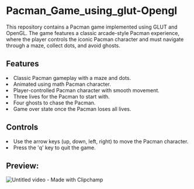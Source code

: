 # Pacman_Game_using_glut-Opengl
This repository contains a Pacman game implemented using GLUT and OpenGL. The game features a classic arcade-style Pacman experience, where the player controls the iconic Pacman character and must navigate through a maze, collect dots, and avoid ghosts.

<h2>Features</h2>
<li>Classic Pacman gameplay with a maze and dots.</li>
<li>Animated using math Pacman character.</li>
<li>Player-controlled Pacman character with smooth movement.</li>
<li>Three lives for the Pacman to start with.</li>
<li>Four ghosts to chase the Pacman.</li>
<li>Game over state once the Pacman loses all lives.</li>

<h2>Controls</h2>
<li>Use the arrow keys (up, down, left, right) to move the Pacman character.</li>
<li>Press the 'q' key to quit the game.</li>

<h2>Preview:</h2>


![Untitled video - Made with Clipchamp](https://github.com/FaizanKhan06/Pacman_Game_using_glut-Opengl/assets/62425415/052389a0-7ef5-4f47-bb1a-294a5e6e74d9)
